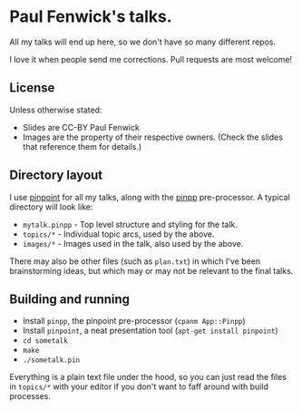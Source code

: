 # Paul Fenwick's talks.

All my talks will end up here, so we don't have so many different repos.

I love it when people send me corrections. Pull requests are most welcome!

## License

Unless otherwise stated:

- Slides are CC-BY Paul Fenwick
- Images are the property of their respective owners. (Check the slides that reference them for details.)

## Directory layout

I use [pinpoint][] for all my talks, along with the [pinpp][] pre-processor.
A typical directory will look like:

- `mytalk.pinpp` - Top level structure and styling for the talk.
- `topics/*` - Individual topic arcs, used by the above.
- `images/*` - Images used in the talk, also used by the above.

There may also be other files (such as `plan.txt`) in which I've been
brainstorming ideas, but which may or may not be relevant to the final talks.

## Building and running

- Install `pinpp`, the pinpoint pre-processor (`cpanm App::Pinpp`)
- Install `pinpoint`, a neat presentation tool (`apt-get install pinpoint`)
- `cd sometalk`
- `make`
- `./sometalk.pin`

Everything is a plain text file under the hood, so you can just read the files
in `topics/*` with your editor if you don't want to faff around with build
processes.

[pinpp]: https://metacpan.org/pod/distribution/App-Pinpp/bin/pinpp "pinpoint pre-processor"
[pinpoint]: https://wiki.gnome.org/Apps/Pinpoint "pinpoint presentation tool"
